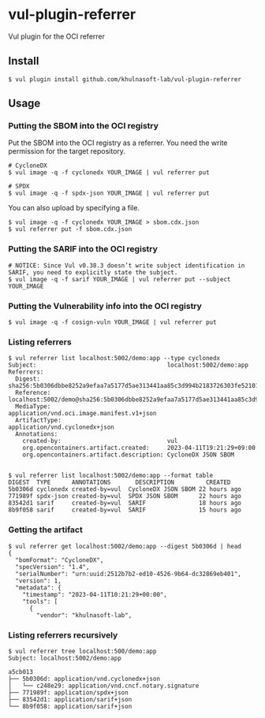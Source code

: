 # vul-plugin-referrer

Vul plugin for the OCI referrer

## Install

```
$ vul plugin install github.com/khulnasoft-lab/vul-plugin-referrer
```

## Usage

### Putting the SBOM into the OCI registry

Put the SBOM into the OCI registry as a referrer.
You need the write permission for the target repository.
```
# CycloneDX
$ vul image -q -f cyclonedx YOUR_IMAGE | vul referrer put

# SPDX
$ vul image -q -f spdx-json YOUR_IMAGE | vul referrer put
```

You can also upload by specifying a file.
```
$ vul image -q -f cyclonedx YOUR_IMAGE > sbom.cdx.json
$ vul referrer put -f sbom.cdx.json
```

### Putting the SARIF into the OCI registry
```
# NOTICE: Since Vul v0.38.3 doesn’t write subject identification in SARIF, you need to explicitly state the subject.
$ vul image -q -f sarif YOUR_IMAGE | vul referrer put --subject YOUR_IMAGE
```

### Putting the Vulnerability info into the OCI registry
```
$ vul image -q -f cosign-vuln YOUR_IMAGE | vul referrer put
```

### Listing referrers
```
$ vul referrer list localhost:5002/demo:app --type cyclonedx
Subject:                                     localhost:5002/demo:app
Referrers:                                    
  Digest:                                    sha256:5b0306dbbe8252a9efaa7a5177d5ae313441aa85c3d994b2183726303fe52101
  Reference:                                 localhost:5002/demo@sha256:5b0306dbbe8252a9efaa7a5177d5ae313441aa85c3d994b2183726303fe52101
  MediaType:                                 application/vnd.oci.image.manifest.v1+json
  ArtifactType:                              application/vnd.cyclonedx+json
  Annotations:                               
    created-by:                              vul
    org.opencontainers.artifact.created:     2023-04-11T19:21:29+09:00
    org.opencontainers.artifact.description: CycloneDX JSON SBOM


$ vul referrer list localhost:5002/demo:app --format table
DIGEST  TYPE      ANNOTATIONS       DESCRIPTION         CREATED
5b0306d cyclonedx created-by=vul  CycloneDX JSON SBOM 22 hours ago
771989f spdx-json created-by=vul  SPDX JSON SBOM      22 hours ago
83542d1 sarif     created-by=vul  SARIF               18 hours ago
8b9f058 sarif     created-by=vul  SARIF               15 hours ago
```

### Getting the artifact

```
$ vul referrer get localhost:5002/demo:app --digest 5b0306d | head
{
  "bomFormat": "CycloneDX",
  "specVersion": "1.4",
  "serialNumber": "urn:uuid:2512b7b2-ed10-4526-9b64-dc32869eb401",
  "version": 1,
  "metadata": {
    "timestamp": "2023-04-11T10:21:29+00:00",
    "tools": [
      {
        "vendor": "khulnasoft-lab",

```

### Listing referrers recursively

```
$ vul referrer tree localhost:500/demo:app
Subject: localhost:5002/demo:app

a5cb013
├── 5b0306d: application/vnd.cyclonedx+json
│   └── c248e29: application/vnd.cncf.notary.signature
├── 771989f: application/spdx+json
├── 83542d1: application/sarif+json
└── 8b9f058: application/sarif+json
```
